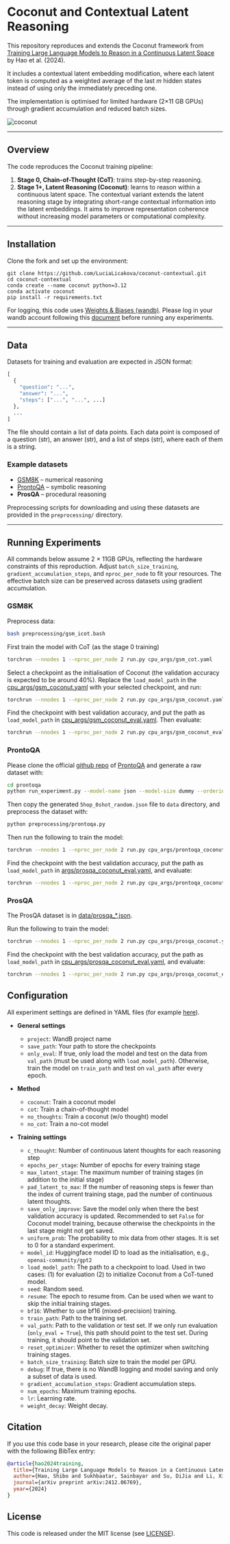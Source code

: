 # Coconut and Contextual Latent Reasoning

This repository reproduces and extends the Coconut framework from [Training Large Language Models to Reason in a Continuous Latent Space](https://arxiv.org/abs/2412.06769) by Hao et al. (2024). 

It includes a contextual latent embedding modification, where each latent token is computed as a weighted average of the last *m* hidden states instead of using only the immediately preceding one. 

The implementation is optimised for limited hardware (2×11 GB GPUs) through gradient accumulation and reduced batch sizes.

![coconut](assets/coconut.png)

---

## Overview

The code reproduces the Coconut training pipeline:
1. **Stage 0, Chain-of-Thought (CoT)**: trains step-by-step reasoning.
2. **Stage 1+, Latent Reasoning (Coconut)**: learns to reason within a continuous latent space.
The contextual variant extends the latent reasoning stage by integrating short-range contextual information into the latent embeddings. It aims to improve representation coherence without increasing model parameters or computational complexity.
---

## Installation

Clone the fork and set up the environment:

```
git clone https://github.com/LuciaLicakova/coconut-contextual.git
cd coconut-contextual
conda create --name coconut python=3.12
conda activate coconut
pip install -r requirements.txt
```
For logging, this code uses [Weights & Biases (wandb)](https://wandb.ai/site/). Please log in your wandb account following this [document](https://docs.wandb.ai/ref/cli/wandb-login/) before running any experiments.

---

## Data

Datasets for training and evaluation are expected in JSON format:

```python
[
  {
    "question": "...",
    "answer": "...",
    "steps": ["...", "...", ...]
  },
  ...
]
```

The file should contain a list of data points. Each data point is composed of a question (str), an answer (str), and a list of steps (str), where each of them is a string.

### Example datasets
- [GSM8K](https://arxiv.org/abs/2110.14168) – numerical reasoning
- [ProntoQA](https://arxiv.org/pdf/2210.01240) – symbolic reasoning
- **ProsQA** – procedural reasoning

Preprocessing scripts for downloading and using these datasets are provided in the `preprocessing/` directory.

---

## Running Experiments

All commands below assume 2 × 11GB GPUs, reflecting the hardware constraints of this reproduction. Adjust `batch_size_training`, `gradient_accumulation_steps`, and `nproc_per_node` to fit your resources. The effective batch size can be preserved across datasets using gradient accumulation.

### GSM8K

Preprocess data:

```bash
bash preprocessing/gsm_icot.bash
```

First train the model with CoT (as the stage 0 training)

```bash
torchrun --nnodes 1 --nproc_per_node 2 run.py cpu_args/gsm_cot.yaml
```

Select a checkpoint as the initialisation of Coconut (the validation accuracy is expected to be around 40%). Replace the `load_model_path` in the [cpu_args/gsm_coconut.yaml](cpu_args/gsm_coconut.yaml) with your selected checkpoint, and run:

```bash
torchrun --nnodes 1 --nproc_per_node 2 run.py cpu_args/gsm_coconut.yaml
```

Find the checkpoint with best validation accuracy, and put the path as `load_model_path` in [cpu_args/gsm_coconut_eval.yaml](cpu_args/gsm_coconut_eval.yaml). Then evaluate:

```bash
torchrun --nnodes 1 --nproc_per_node 2 run.py cpu_args/gsm_coconut_eval.yaml
```

### ProntoQA

Please clone the official [github repo](https://github.com/asaparov/prontoqa/tree/f0145b867b3c106285ec9ea1941a3f6eb7c6162d) of [ProntoQA](https://arxiv.org/pdf/2210.01240) and generate a raw dataset with:

```bash
cd prontoqa
python run_experiment.py --model-name json --model-size dummy --ordering random --num-trials 10000 --few-shot-examples 0 --ontology fictional --min-hops 5 --max-hops 5 --hops-skip 1
```
Then copy the generated `5hop_0shot_random.json` file to `data` directory, and preprocess the dataset with:

```bash
python preprocessing/prontoqa.py
```

Then run the following to train the model:
```bash
torchrun --nnodes 1 --nproc_per_node 2 run.py cpu_args/prontoqa_coconut.yaml
```

Find the checkpoint with the best validation accuracy, put the path as `load_model_path` in [args/prosqa_coconut_eval.yaml](args/prosqa_coconut_eval.yaml), and evaluate:

```bash
torchrun --nnodes 1 --nproc_per_node 2 run.py cpu_args/prontoqa_coconut_eval.yaml
```
### ProsQA

The ProsQA dataset is in [data/prosqa_*.json](data).

Run the following to train the model:
```bash
torchrun --nnodes 1 --nproc_per_node 2 run.py cpu_args/prosqa_coconut.yaml
```

Find the checkpoint with the best validation accuracy, put the path as `load_model_path` in [cpu_args/prosqa_coconut_eval.yaml](cpu_args/prosqa_coconut_eval.yaml), and evaluate:

```bash
torchrun --nnodes 1 --nproc_per_node 2 run.py cpu_args/prosqa_coconut_eval.yaml
```

## Configuration

All experiment settings are defined in YAML files (for example [here](cpu_args/gsm_coconut.yaml)).

- **General settings**

  - `project`: WandB project name
  - `save_path`: Your path to store the checkpoints
  - `only_eval`: If true, only load the model and test on the data from `val_path` (must be used along with `load_model_path`). Otherwise, train the model on `train_path` and test on `val_path` after every epoch.

- **Method**
  - `coconut`: Train a coconut model
  - `cot`: Train a chain-of-thought model
  - `no_thoughts`: Train a coconut (w/o thought) model
  - `no_cot`: Train a no-cot model

- **Training settings**

  - `c_thought`: Number of continuous latent thoughts for each reasoning step
  - `epochs_per_stage`: Number of epochs for every training stage
  - `max_latent_stage`: The maximum number of training stages (in addition to the initial stage)
  - `pad_latent_to_max`: If the number of reasoning steps is fewer than the index of current training stage, pad the number of continuous latent thoughts.
  - `save_only_improve`: Save the model only when there the best validation accuracy is updated. Recommended to set `False` for Coconut model training, because otherwise the checkpoints in the last stage might not get saved.
  - `uniform_prob`: The probability to mix data from other stages. It is set to 0 for a standard experiment.
  - `model_id`: Huggingface model ID to load as the initialisation, e.g., `openai-community/gpt2`
  - `load_model_path`: The path to a checkpoint to load. Used in two cases: (1) for evaluation (2) to initialize Coconut from a CoT-tuned model.
  - `seed`: Random seed.
  - `resume`: The epoch to resume from. Can be used when we want to skip the initial training stages.
  - `bf16`: Whether to use bf16 (mixed-precision) training.
  - `train_path`: Path to the training set.
  - `val_path`: Path to the validation or test set. If we only run evaluation (`only_eval = True`), this path should point to the test set. During training, it should point to the validation set.
  - `reset_optimizer`: Whether to reset the optimizer when switching training stages.
  - `batch_size_training`: Batch size to train the model per GPU.
  - `debug`: If true, there is no WandB logging and model saving and only a subset of data is used.
  - `gradient_accumulation_steps`: Gradient accumulation steps.
  - `num_epochs`: Maximum training epochs.
  - `lr`: Learning rate.
  - `weight_decay`: Weight decay.

## Citation
If you use this code base in your research, please cite the original paper with the following BibTex entry:
```bibtex
@article{hao2024training,
  title={Training Large Language Models to Reason in a Continuous Latent Space},
  author={Hao, Shibo and Sukhbaatar, Sainbayar and Su, DiJia and Li, Xian and Hu, Zhiting and Weston, Jason and Tian, Yuandong},
  journal={arXiv preprint arXiv:2412.06769},
  year={2024}
}
```

## License
This code is released under the MIT license (see [LICENSE](LICENSE)).
